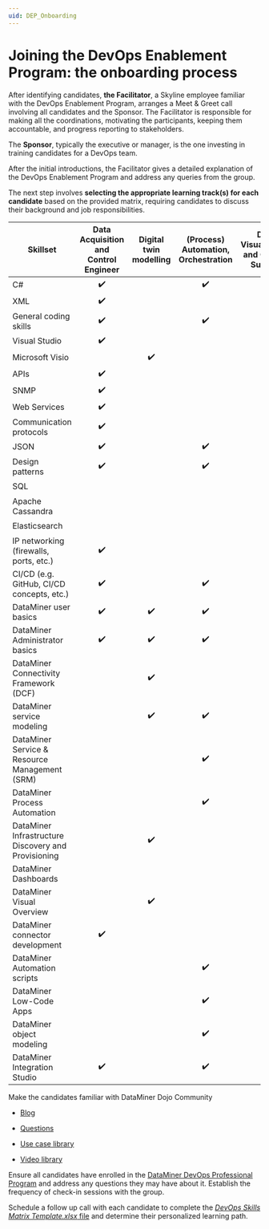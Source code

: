 ```yaml
---
uid: DEP_Onboarding
---
```


# Joining the DevOps Enablement Program: the onboarding process

After identifying candidates, **the Facilitator**, a Skyline employee familiar with the DevOps Enablement Program, arranges a Meet & Greet call involving all candidates and the Sponsor. The Facilitator is responsible for making all the coordinations, motivating the participants, keeping them accountable, and progress reporting to stakeholders.

The **Sponsor**, typically the executive or manager, is the one investing in training candidates for a DevOps team.

After the initial introductions, the Facilitator gives a detailed explanation of the DevOps Enablement Program and address any queries from the group.

The next step involves **selecting the appropriate learning track(s) for each candidate** based on the provided matrix, requiring candidates to discuss their background and job responsibilities.

| Skillset | Data Acquisition and Control Engineer | Digital twin modelling | (Process) Automation, Orchestration | Data Visualization and Control Surface | Sys Admin |
|--|:--:|:--:|:--:|:--:|:--:|
| C# | :heavy_check_mark: | | :heavy_check_mark: | | |
| XML | :heavy_check_mark: | | | | |
| General coding skills | :heavy_check_mark: | | :heavy_check_mark: | | |
| Visual Studio | :heavy_check_mark: | | | | |
| Microsoft Visio | | :heavy_check_mark: | | :heavy_check_mark: | |
| APIs | :heavy_check_mark: | | | | |
| SNMP | :heavy_check_mark: | | | | |
| Web Services | :heavy_check_mark: | | | | |
| Communication protocols | :heavy_check_mark: | | | | |
| JSON | :heavy_check_mark: | | :heavy_check_mark: | | |
| Design patterns | :heavy_check_mark: | | :heavy_check_mark: | | |
| SQL | | | | | :heavy_check_mark: |
| Apache Cassandra | | | | | :heavy_check_mark: |
| Elasticsearch | | | | | :heavy_check_mark: |
| IP networking (firewalls, ports, etc.) | :heavy_check_mark: | | | | :heavy_check_mark: |
| CI/CD (e.g. GitHub, CI/CD concepts, etc.) | :heavy_check_mark: | | :heavy_check_mark: | | |
| DataMiner user basics | :heavy_check_mark: | :heavy_check_mark: | :heavy_check_mark: | :heavy_check_mark: | :heavy_check_mark: |
| DataMiner Administrator basics | :heavy_check_mark: | :heavy_check_mark: | :heavy_check_mark: | :heavy_check_mark: | :heavy_check_mark: |
| DataMiner Connectivity Framework (DCF) | | :heavy_check_mark: | | | |
| DataMiner service modeling | | :heavy_check_mark: | :heavy_check_mark: | | |
| DataMiner Service & Resource Management (SRM) | | | :heavy_check_mark: | | |
| DataMiner Process Automation | | | :heavy_check_mark: | | |
| DataMiner Infrastructure Discovery and Provisioning | | :heavy_check_mark: | | | |
| DataMiner Dashboards | | | | :heavy_check_mark: | |
| DataMiner Visual Overview | | :heavy_check_mark: | | :heavy_check_mark: | |
| DataMiner connector development | :heavy_check_mark: | | | | |
| DataMiner Automation scripts | | | :heavy_check_mark: | | :heavy_check_mark: |
| DataMiner Low-Code Apps | | | :heavy_check_mark: | :heavy_check_mark: | |
| DataMiner object modeling | | | :heavy_check_mark: | | |
| DataMiner Integration Studio | :heavy_check_mark: | | :heavy_check_mark: | | |

Make the candidates familiar with DataMiner Dojo Community

- [Blog](https://community.dataminer.services/blog/)

- [Questions](https://community.dataminer.services/questions/)

- [Use case library](https://community.dataminer.services/use-cases/)

- [Video library](https://community.dataminer.services/videos/)

Ensure all candidates have enrolled in the [DataMiner DevOps Professional Program](https://community.dataminer.services/dataminer-devops-professional-program/) and address any questions they may have about it. Establish the frequency of check-in sessions with the group.

Schedule a follow up call with each candidate to complete the [*DevOps Skills Matrix Template.xlsx* file](https://skylinebe.sharepoint.com/:x:/s/CustomerSuccessManagementPortal/EbFYhxg4icJOru6bYy7rvUYB2vFbzVdjlf6XS70NJEK60A?e=U9e5a1&wdLOR=c86F11D50-DB0D-444C-AC9F-3A38C9C7DB9F) and determine their personalized learning path.
